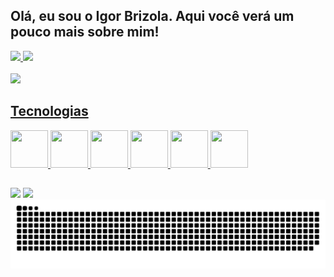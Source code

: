 ## Olá, eu sou o Igor Brizola. Aqui você verá um pouco mais sobre mim!

<div>
  <a href="https://github.com/IgorBrizola">
<img height="180em" src="https://github-readme-stats.vercel.app/api?username=igorBrizola&show_icons=true&bg_color=00000000&theme=dracula">  
  <img height="180em" src="https://github-readme-stats.vercel.app/api/top-langs/?username=igorBrizola&hide_progress=true&theme=dracula">
</div>
<div style="display: inline_block"><br>
</div>

<img src="https://github-readme-activity-graph.cyclic.app/graph?username=igorBrizola&theme=react-dark&hide_border=true" />


## Tecnologias
<div>
  
 
  <img  loading="lazy" src="https://cdn.jsdelivr.net/gh/devicons/devicon@latest/icons/kotlin/kotlin-original.svg" width="60" height="60" />     
  <img loading="lazy" width="60" height="60"  src="https://cdn.jsdelivr.net/gh/devicons/devicon@latest/icons/rust/rust-original.svg" />
  <img  loading="lazy" width="60" height="60" src="https://cdn.jsdelivr.net/gh/devicons/devicon@latest/icons/spring/spring-original.svg" />
  <img loading="lazy" width="60" height="60" src="https://cdn.jsdelivr.net/gh/devicons/devicon@latest/icons/nestjs/nestjs-original.svg" />
  <img  loading="lazy" width="60" height="60" src="https://cdn.jsdelivr.net/gh/devicons/devicon@latest/icons/docker/docker-original.svg" />
  <img loading="lazy" width="60" height="60" src="https://cdn.jsdelivr.net/gh/devicons/devicon@latest/icons/amazonwebservices/amazonwebservices-original-wordmark.svg" />
          
          
          
          
          
</div>

  ##
 
<div> 
  <a href = "mailto:igorbrizzola@gmail.com"><img src="https://img.shields.io/badge/-Gmail-%23333?style=for-the-badge&logo=gmail&logoColor=white" target="_blank"></a>
  <a href="https://www.linkedin.com/in/igor-brizola-683166222/" target="_blank"><img src="https://img.shields.io/badge/-LinkedIn-%230077B5?style=for-the-badge&logo=linkedin&logoColor=white" target="_blank"></a> 
</div>

<picture>
  <source
    media="(prefers-color-scheme: dark)"
    srcset="https://raw.githubusercontent.com/platane/snk/output/github-contribution-grid-snake-dark.svg"
  />
  <source
    media="(prefers-color-scheme: light)"
    srcset="https://raw.githubusercontent.com/platane/snk/output/github-contribution-grid-snake.svg"
  />
  <img
    alt="github contribution grid snake animation"
    src="https://raw.githubusercontent.com/platane/snk/output/github-contribution-grid-snake.svg"
  />
</picture>



       
